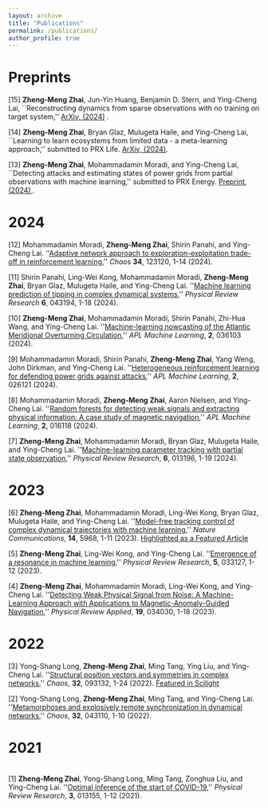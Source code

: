 ```yaml
---
layout: archive
title: "Publications"
permalink: /publications/
author_profile: true
---
```


# Preprints
[15] <b>Zheng-Meng Zhai</b>, Jun-Yin Huang, Benjamin D. Stern, and Ying-Cheng Lai, ``Reconstructing dynamics from sparse observations with no training on target system,'' <a href="https://arxiv.org/abs/2410.21222">ArXiv, (2024)</a> .

[14] <b>Zheng-Meng Zhai</b>, Bryan Glaz, Mulugeta Haile, and Ying-Cheng Lai, ``Learning to learn ecosystems from limited data - a meta-learning approach,'' submitted to PRX Life. <a href="https://arxiv.org/abs/2410.07368">ArXiv, (2024)</a>.

[13] <b>Zheng-Meng Zhai</b>, Mohammadamin Moradi, and Ying-Cheng Lai, ``Detecting attacks and estimating states of power grids from partial observations with machine learning,'' submitted to PRX Energy. <a href="https://chaos1.la.asu.edu/~ylai1/papers/Preprint_2024_ZML.pdf">Preprint, (2024) </a>.

# 2024
[12] Mohammadamin Moradi, <b>Zheng-Meng Zhai</b>, Shirin Panahi, and Ying-Cheng Lai. ''<a href="https://doi.org/10.1063/5.0221833">Adaptive network approach to exploration-exploitation trade-off in reinforcement learning</a>,'' <i>Chaos</i> <b>34</b>, 123120, 1-14 (2024).

[11] Shirin Panahi, Ling-Wei Kong, Mohammadamin Moradi, <b>Zheng-Meng Zhai</b>, Bryan Glaz, Mulugeta Haile, and Ying-Cheng Lai. ''<a href="https://doi.org/10.1103/PhysRevResearch.6.043194">Machine learning prediction of tipping in complex dynamical systems</a>,'' <i>Physical Review Research</i> <b>6</b>, 043194, 1-18 (2024).

[10] <b>Zheng-Meng Zhai</b>, Mohammadamin Moradi, Shirin Panahi, Zhi-Hua Wang, and Ying-Cheng Lai. ''<a href="https://doi.org/10.1063/5.0207539">Machine-learning nowcasting of the Atlantic Meridional Overturning Circulation</a>,'' <i> APL Machine Learning</i>, <b>2</b>, 036103 (2024).

[9] Mohammadamin Moradi, Shirin Panahi, <b>Zheng-Meng Zhai</b>, Yang Weng, John Dirkman, and Ying-Cheng Lai. ''<a href="https://doi.org/10.1063/5.0216874">Heterogeneous reinforcement learning for defending power grids against attacks</a>,'' <i> APL Machine Learning</i>, <b>2</b>, 026121 (2024).

[8] Mohammadamin Moradi, <b>Zheng-Meng Zhai</b>, Aaron Nielsen, and Ying-Cheng Lai. ''<a href="https://doi.org/10.1063/5.0189564">Random forests for detecting weak signals and extracting physical information: A case study of magnetic navigation</a>,'' <i> APL Machine Learning</i>, <b>2</b>, 016118 (2024).

[7] <b> Zheng-Meng Zhai</b>, Mohammadamin Moradi, Bryan Glaz, Mulugeta Haile, and Ying-Cheng Lai. ''<a href="https://doi.org/10.1103/PhysRevResearch.6.013196">Machine-learning parameter tracking with partial state observation</a>,'' <i> Physical Review Research</i>, <b>6</b>, 013196, 1-19 (2024). 

# 2023
[6] <b> Zheng-Meng Zhai</b>, Mohammadamin Moradi, Ling-Wei Kong, Bryan Glaz, Mulugeta Haile, and Ying-Cheng Lai. ''<a href="https://www.nature.com/articles/s41467-023-41379-3">Model-free tracking control of complex dynamical trajectories with machine learning</a>,'' <i> Nature Communications</i>, <b>14</b>, 5968, 1-11 (2023). <a href="https://www.nature.com/collections/hjhbgijcei">Highlighted as a Featured Article</a>

[5] <b> Zheng-Meng Zhai</b>, Ling-Wei Kong, and Ying-Cheng Lai. ''<a href="https://doi.org/10.1103/PhysRevResearch.5.033127">Emergence of a resonance in machine learning</a>,'' <i> Physical Review Research</i>, <b>5</b>, 033127, 1-12 (2023). 

[4] <b> Zheng-Meng Zhai</b>, Mohammadamin Moradi, Ling-Wei Kong, and Ying-Cheng Lai. ''<a href="https://doi.org/10.1103/PhysRevApplied.19.034030">Detecting Weak Physical Signal from Noise: A Machine-Learning Approach with Applications to Magnetic-Anomaly-Guided Navigation</a>,'' <i> Physical Review Applied</i>, <b>19</b>, 034030, 1-18 (2023).

# 2022
[3] Yong-Shang Long, <b> Zheng-Meng Zhai</b>, Ming Tang, Ying Liu, and Ying-Cheng Lai. ''<a href="https://doi.org/10.1063/5.0107583">Structural position vectors and symmetries in complex networks</a>,'' <i> Chaos</i>, <b>32</b>, 093132, 1-24 (2022). <a href="https://pubs.aip.org/aip/sci/article/2022/39/391111/2849234/Mapping-network-symmetries-with-structural">Featured in Scilight</a>

[2] Yong-Shang Long, <b> Zheng-Meng Zhai</b>, Ming Tang, and Ying-Cheng Lai. ''<a href="https://doi.org/10.1063/5.0088989">Metamorphoses and explosively remote synchronization in dynamical networks</a>,'' <i> Chaos</i>, <b>32</b>, 043110, 1-10 (2022). 

# 2021
<br>
[1] <b> Zheng-Meng Zhai</b>, Yong-Shang Long, Ming Tang, Zonghua Liu, and Ying-Cheng Lai. ''<a href="https://doi.org/10.1103/PhysRevResearch.3.013155">Optimal inference of the start of COVID-19</a>,'' <i> Physical Review Research</i>, <b>3</b>, 013155, 1-12 (2021).


